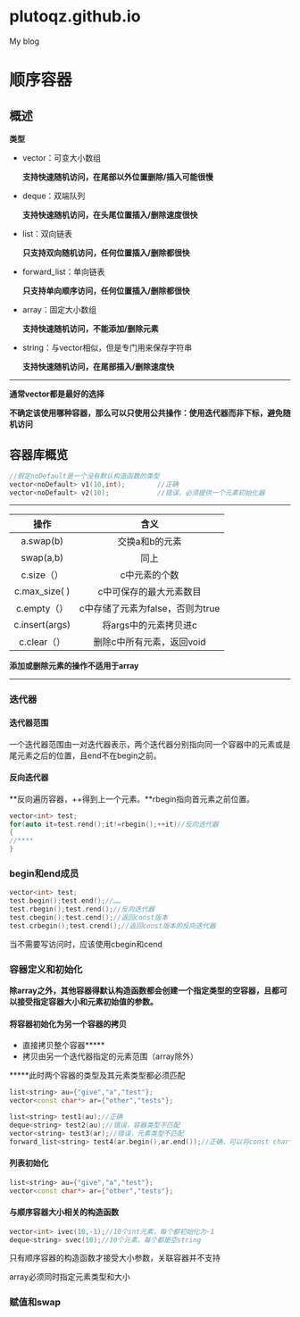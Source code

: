 # plutoqz.github.io
My blog
# 顺序容器

## 概述

**类型**

* vector：可变大小数组

  **支持快速随机访问，在尾部以外位置删除/插入可能很慢**
* deque：双端队列

  **支持快速随机访问，在头尾位置插入/删除速度很快**
* list：双向链表

  **只支持双向随机访问，任何位置插入/删除都很快**
* forward_list：单向链表

  **只支持单向顺序访问，任何位置插入/删除都很快**
* array：固定大小数组

  **支持快速随机访问，不能添加/删除元素**
* string：与vector相似，但是专门用来保存字符串

  **支持快速随机访问，在尾部插入/删除速度快**

---

**通常vector都是最好的选择**

**不确定该使用哪种容器，那么可以只使用公共操作：使用迭代器而非下标，避免随机访问**

## 容器库概览

```cpp
//假定noDefault是一个没有默认构造函数的类型
vector<noDefault> v1(10,int);        //正确
vector<noDefault> v2(10);            //错误，必须提供一个元素初始化器
```

---

|操作|含义|
| :--------------: | :--------------------------------: |
|a.swap(b)|交换a和b的元素|
|swap(a,b)|同上|
|c.size（）|c中元素的个数|
|c.max_size( )|c中可保存的最大元素数目<br />|
|c.empty（）|c中存储了元素为false，否则为true|
|c.insert(args)|将args中的元素拷贝进c|
|c.clear（）|删除c中所有元素，返回void|

**添加或删除元素的操作不适用于array**

---

### 迭代器

#### 迭代器范围

一个迭代器范围由一对迭代器表示，两个迭代器分别指向同一个容器中的元素或是尾元素之后的位置，且end不在begin之前。

#### 反向迭代器

**反向遍历容器，++得到上一个元素。**rbegin指向首元素之前位置。

```cpp
vector<int> test;
for(auto it=test.rend();it!=rbegin();++it)//反向迭代器
{
//****
}
```

### begin和end成员

```cpp
vector<int> test;
test.begin();test.end();//……
test.rbegin();test.rend();//反向迭代器
test.cbegin();test.cend();//返回const版本
test.crbegin();test.crend();//返回const版本的反向迭代器
```

当不需要写访问时，应该使用cbegin和cend

### 容器定义和初始化

**除array之外，其他容器得默认构造函数都会创建一个指定类型的空容器，且都可以接受指定容器大小和元素初始值的参数。**

#### 将容器初始化为另一个容器的拷贝

* 直接拷贝整个容器*****
* 拷贝由另一个迭代器指定的元素范围（array除外）

*****此时两个容器的类型及其元素类型都必须匹配

```cpp
list<string> au={"give","a","test"};
vector<const char*> ar={"other","tests"};

list<string> test1(au);//正确
deque<string> test2(au);//错误，容器类型不匹配
vector<string> test3(ar);//错误，元素类型不匹配
forward_list<string> test4(ar.begin(),ar.end());//正确，可以将const char*转化为string
```

#### 列表初始化

```cpp
list<string> au={"give","a","test"};
vector<const char*> ar={"other","tests"};
```

#### 与顺序容器大小相关的构造函数

```cpp
vector<int> ivec(10,-1);//10个int元素，每个都初始化为-1
deque<string> svec(10);//10个元素，每个都是空string
```

只有顺序容器的构造函数才接受大小参数，关联容器并不支持

array必须同时指定元素类型和大小

### 赋值和swap

‍
